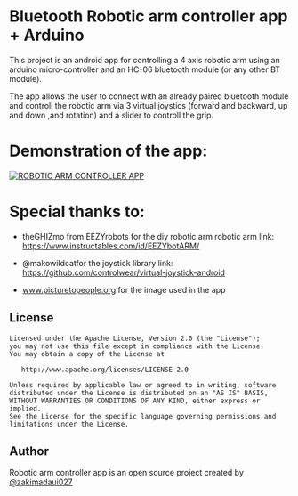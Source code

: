 # Bluetooth Robotic arm controller app + Arduino

  This project is an android app for controlling a 4 axis robotic arm using an arduino micro-controller and an HC-06 bluetooth module (or any other BT module).

  The app allows the user to connect with an already paired bluetooth module and controll the robotic arm via 3 virtual joystics (forward and backward, up and down ,and rotation) and a slider to controll the grip.

# Demonstration of the app:

[![ROBOTIC ARM CONTROLLER APP](http://img.youtube.com/vi/qQDrCTxEZpg/0.jpg)](https://www.youtube.com/watch?v=qQDrCTxEZpg "Robotic arm controller app + Arduino code")


# Special thanks to:
* theGHIZmo from EEZYrobots  for the diy robotic arm
robotic arm link: https://www.instructables.com/id/EEZYbotARM/

* @makowildcatfor the joystick library
link: https://github.com/controlwear/virtual-joystick-android

* www.picturetopeople.org for the image used in the app


## License
```
Licensed under the Apache License, Version 2.0 (the "License");
you may not use this file except in compliance with the License.
You may obtain a copy of the License at

   http://www.apache.org/licenses/LICENSE-2.0

Unless required by applicable law or agreed to in writing, software
distributed under the License is distributed on an "AS IS" BASIS,
WITHOUT WARRANTIES OR CONDITIONS OF ANY KIND, either express or implied.
See the License for the specific language governing permissions and
limitations under the License.
```


## Author
Robotic arm controller app is an open source project created by <a href="https://github.com/zakimadaui027" class="user-mention">@zakimadaui027</a> 
